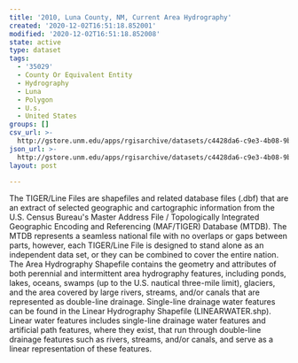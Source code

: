 ```yaml
---
title: '2010, Luna County, NM, Current Area Hydrography'
created: '2020-12-02T16:51:18.852001'
modified: '2020-12-02T16:51:18.852008'
state: active
type: dataset
tags:
  - '35029'
  - County Or Equivalent Entity
  - Hydrography
  - Luna
  - Polygon
  - U.s.
  - United States
groups: []
csv_url: >-
  http://gstore.unm.edu/apps/rgisarchive/datasets/c4428da6-c9e3-4b08-9be1-14416f2f6673/tl_2010_35029_areawater.derived.csv
json_url: >-
  http://gstore.unm.edu/apps/rgisarchive/datasets/c4428da6-c9e3-4b08-9be1-14416f2f6673/tl_2010_35029_areawater.derived.json
layout: post

---
```

The TIGER/Line Files are shapefiles and related database files (.dbf) that are an extract of selected geographic and cartographic information from the U.S. Census Bureau's Master Address File / Topologically Integrated Geographic Encoding and Referencing (MAF/TIGER) Database (MTDB).  The MTDB represents a seamless national file with no overlaps or gaps between parts, however, each TIGER/Line File is designed to stand alone as an independent data set, or they can be combined to cover the entire nation.  The Area Hydrography Shapefile contains the geometry and attributes of both perennial and intermittent area hydrography features, including ponds, lakes, oceans, swamps (up to the U.S. nautical three-mile limit), glaciers, and the area covered by large rivers, streams, and/or canals that are represented as double-line drainage.  Single-line drainage water features can be found in the Linear Hydrography Shapefile (LINEARWATER.shp).  Linear water features includes single-line drainage water features and artificial path features, where they exist, that run through double-line drainage features such as rivers, streams, and/or canals, and serve as a linear representation of these features.  

